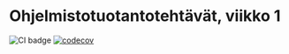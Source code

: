 # Ohjelmistotuotantotehtävät, viikko 1

![CI badge](https://github.com/ConcernedHobbit/ohtu-2022-viikko1/workflows/CI/badge.svg)
[![codecov](https://codecov.io/gh/ConcernedHobbit/ohtu-2022-viikko1/branch/main/graph/badge.svg?token=HNU213WOM9)](https://codecov.io/gh/ConcernedHobbit/ohtu-2022-viikko1)